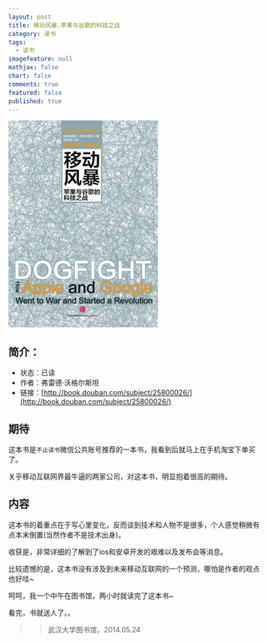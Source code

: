 ```yaml
---
layout: post
title: 移动风暴.苹果与谷歌的科技之战
category: 读书
tags: 
  - 读书
imagefeature: null
mathjax: false
chart: false
comments: true
featured: false
published: true
---
```

![img](/images/post/book/google-apple.jpg)

## 简介：
*	状态：已读
*	作者：弗雷德·沃格尔斯坦 
*	链接：[http://book.douban.com/subject/25800026/](http://book.douban.com/subject/25800026/)

## 期待
这本书是`不止读书`微信公共账号推荐的一本书，我看到后就马上在手机淘宝下单买了。

关乎移动互联网界最牛逼的两家公司，对这本书，明显抱着很高的期待。

## 内容
这本书的着重点在于写心里变化，反而谈到技术和人物不是很多，个人感觉稍微有点本末倒置(当然作者不是技术出身)。

收获是，非常详细的了解到了ios和安卓开发的艰难以及发布会等消息。

比较遗憾的是，这本书没有涉及到未来移动互联网的一个预测，哪怕是作者的观点也好哇~ 

呵呵，我一个中午在图书馆，两小时就读完了这本书~

看完，书就送人了。。

>>武汉大学图书馆，2014.05.24